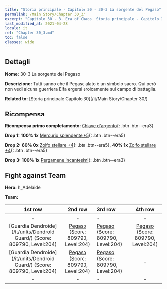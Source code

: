 ```yaml
---
title: "Storia principale - Capitolo 30 - 30-3 La sorgente del Pegaso"
permalink: /Main Story/Chapter 30_3/
excerpt: "Capitolo 30 - 3. Era of Chaos  Storia principale - Capitolo 30_3. 30-3 La sorgente del Pegaso"
last_modified_at: 2021-04-28
locale: it
ref: "Chapter 30_3.md"
toc: false
classes: wide
---
```


## Dettagli

 **Nome:** 30-3 La sorgente del Pegaso

 **Descrizione:** Tutti sanno che il Pegaso alato è un simbolo sacro. Qui però non vedi alcuna guerriera Elfa ergersi eroicamente sul campo di battaglia.

 **Related to:** [Storia principale Capitolo 30](/it/Main Story/Chapter 30/)

## Ricompensa

 **Ricompensa primo completamento:** [Chiave d'argento](/ItemsIT/con_693/){: .btn .btn--era3}

 **Drop 1:** **100% 1x** [Mercurio splendente +5](/ItemsIT/mat_98/){: .btn .btn--era5}

 **Drop 2:** **60% 0x** [Zolfo stellare +4](/ItemsIT/mat_92/){: .btn .btn--era5}, **40% 1x** [Zolfo stellare +4](/ItemsIT/mat_92/){: .btn .btn--era5}

 **Drop 3:** **100% 1x** [Pergamene incantesimi](/ItemsIT/con_694/){: .btn .btn--era3}


## Fight against Team
 **Hero:** h_Adelaide

 **Team:**


  | 1st row | 2nd row | 3rd row | 4th row |
  |:----:|:----:|:----|:----:|
  | - | - | - | - |
  | [Guardia Dendroide](/it/units/Dendroid Guard/) (Score: 809790, Level:204)  | [Pegaso](/it/units/Pegasus/) (Score: 809790, Level:204)  | [Pegaso](/it/units/Pegasus/) (Score: 809790, Level:204)  | [Pegaso](/it/units/Pegasus/) (Score: 809790, Level:204)  |
  | [Guardia Dendroide](/it/units/Dendroid Guard/) (Score: 809790, Level:204)  | [Pegaso](/it/units/Pegasus/) (Score: 809790, Level:204)  | [Pegaso](/it/units/Pegasus/) (Score: 809790, Level:204)  | - |
  | - | - | - | - |


